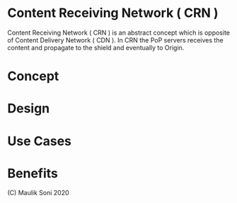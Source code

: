 # Content Receiving Network ( CRN )
Content Receiving Network ( CRN ) is an abstract concept which is opposite of Content Delivery Network ( CDN ). In CRN the PoP servers receives the content and propagate to the shield and eventually to Origin. 

# Concept


# Design


# Use Cases


# Benefits

(C) Maulik Soni 2020
